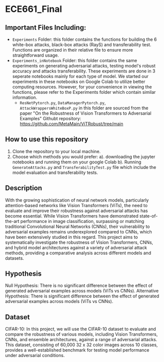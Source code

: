 # ECE661_Final

## Important Files Including:

- `Experiments` Folder: this folder contains the functions for building the 6 white-box attacks, black-box attacks (RayS) and transferability test. Functions are organized in their relative file to ensure more straightforward usage.
- `Experiments_inNotebook` Folder: this folder contains the same experiments on generating adversarial attacks, testing model's robust accuracy and attacks transferability. These experiments are done in 3 seperate notebooks mainly for each type of model. We started our experiments in these notebooks on Google Colab to utilize better computing resources. However, for your convenience in viewing the functions, please refer to the Experiments folder which contain similar information. 
  - `ResNetPytorch.py`, `DataManagerPytorch.py`, `AttackWrappersWhiteBoxP.py` in this folder are sourced from the paper  "On the Robustness of Vision Transformers to Adversarial Examples" Githubt repository: https://github.com/MetaMain/ViTRobust/tree/main
 
## How to use this repository
1. Clone the repository to your local machine. 
2. Choose which methods you would prefer: a). downloading the jupyter notebooks and running them on your google Colab b). Running `GenerateAttacks.py` and `TransferabilityTest.py` file which include the model evaluation and transferability tests. 
  
## Description
With the growing sophistication of neural network models, particularly attention-based networks like Vision Transformers (ViTs), the need to evaluate and improve their robustness against adversarial attacks has become essential. While Vision Transformers have demonstrated state-of-the-art performance in image classification, surpassing or matching traditional Convolutional Neural Networks (CNNs), their vulnerability to adversarial examples remains underexplored compared to CNNs, which have been extensively studied in this regard. This project aims to systematically investigate the robustness of Vision Transformers, CNNs, and hybrid model architectures against a variety of adversarial attack methods, providing a comparative analysis across different models and datasets.

## Hypothesis 
Null Hypothesis: There is no significant difference between the effect of generated adversarial examples across models (ViTs vs CNNs). 
Alternative Hypothesis: There is significant difference between the effect of generated adversarial examples across models (ViTs vs CNNs). 

## Dataset
CIFAR-10: In this project, we will use the CIFAR-10 dataset to evaluate and compare the robustness of various models, including Vision Transformers, CNNs, and ensemble architectures, against a range of adversarial attacks. This dataset, consisting of 60,000 32 x 32 color images across 10 classes, provides a well-established benchmark for testing model performance under adversarial conditions. 
